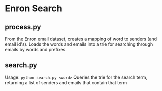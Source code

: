 # Enron Search

## process.py
From the Enron email dataset, creates a mapping of word to senders (and email id's). Loads the words and emails into a trie for searching through emails by words and prefixes.

## search.py
Usage: `python search.py <word>`
Queries the trie for the search term, returning a list of senders and emails that contain that term
